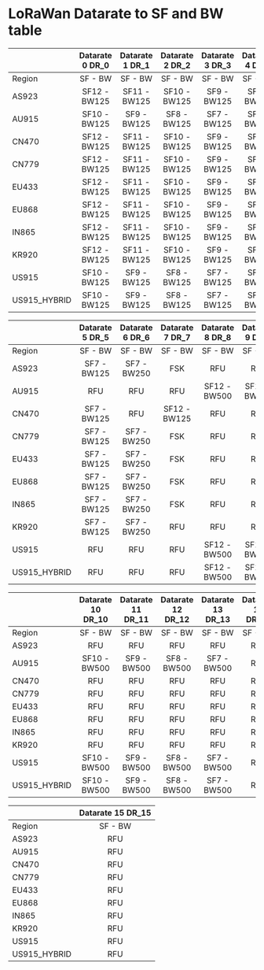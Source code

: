 # LoRaWan Datarate to SF and BW table
|               | Datarate 0 DR_0 | Datarate 1 DR_1 | Datarate 2 DR_2 | Datarate 3 DR_3 | Datarate 4 DR_4 |
| ------        | :-------------: | :-------------: | :-------------: | :-------------: | :-------------: |
| Region        | SF - BW         | SF - BW         | SF - BW         | SF - BW         | SF - BW         |
| AS923         | SF12 - BW125    | SF11 - BW125    | SF10 - BW125    | SF9  - BW125    | SF8  - BW125    |
| AU915         | SF10 - BW125    | SF9  - BW125    | SF8  - BW125    | SF7  - BW125    | SF8  - BW500    |
| CN470         | SF12 - BW125    | SF11 - BW125    | SF10 - BW125    | SF9  - BW125    | SF8  - BW125    |
| CN779         | SF12 - BW125    | SF11 - BW125    | SF10 - BW125    | SF9  - BW125    | SF8  - BW125    |
| EU433         | SF12 - BW125    | SF11 - BW125    | SF10 - BW125    | SF9  - BW125    | SF8  - BW125    |
| EU868         | SF12 - BW125    | SF11 - BW125    | SF10 - BW125    | SF9  - BW125    | SF8  - BW125    |
| IN865         | SF12 - BW125    | SF11 - BW125    | SF10 - BW125    | SF9  - BW125    | SF8  - BW125    |
| KR920         | SF12 - BW125    | SF11 - BW125    | SF10 - BW125    | SF9  - BW125    | SF8  - BW125    |
| US915         | SF10 - BW125    | SF9  - BW125    | SF8  - BW125    | SF7  - BW125    | SF8  - BW500    |
| US915_HYBRID  | SF10 - BW125    | SF9  - BW125    | SF8  - BW125    | SF7  - BW125    | SF8  - BW500    |

|               | Datarate 5 DR_5 | Datarate 6 DR_6 | Datarate 7 DR_7 | Datarate 8 DR_8 | Datarate 9 DR_9 |
| ------        | :-------------: | :-------------: | :-------------: | :-------------: | :-------------: |
| Region        | SF - BW         | SF - BW         | SF - BW         | SF - BW         | SF - BW         |
| AS923         | SF7  - BW125    | SF7  - BW250    | FSK             | RFU             | RFU             |
| AU915         | RFU             | RFU             | RFU             | SF12 - BW500    | SF11 - BW500    |
| CN470         | SF7  - BW125    | RFU             | SF12 - BW125    | RFU             | RFU             |
| CN779         | SF7  - BW125    | SF7  - BW250    | FSK             | RFU             | RFU             |
| EU433         | SF7  - BW125    | SF7  - BW250    | FSK             | RFU             | RFU             |
| EU868         | SF7  - BW125    | SF7  - BW250    | FSK             | RFU             | RFU             |
| IN865         | SF7  - BW125    | SF7  - BW250    | FSK             | RFU             | RFU             |
| KR920         | SF7  - BW125    | SF7  - BW250    | RFU             | RFU             | RFU             |
| US915         | RFU             | RFU             | RFU             | SF12 - BW500    | SF11 - BW500    |
| US915_HYBRID  | RFU             | RFU             | RFU             | SF12 - BW500    | SF11 - BW500    |

|               | Datarate 10 DR_10 | Datarate 11 DR_11 | Datarate 12 DR_12 | Datarate 13 DR_13 | Datarate 14 DR_14 |
| ------        | :-------------: | :-------------: | :-------------: | :-------------: | :-------------: |
| Region        | SF - BW         | SF - BW         | SF - BW         | SF - BW         | SF - BW         |
| AS923         | RFU             | RFU             | RFU             | RFU             | RFU             |
| AU915         | SF10 - BW500    | SF9  - BW500    | SF8  - BW500    | SF7  - BW500    | RFU             |
| CN470         | RFU             | RFU             | RFU             | RFU             | RFU             |
| CN779         | RFU             | RFU             | RFU             | RFU             | RFU             |
| EU433         | RFU             | RFU             | RFU             | RFU             | RFU             |
| EU868         | RFU             | RFU             | RFU             | RFU             | RFU             |
| IN865         | RFU             | RFU             | RFU             | RFU             | RFU             |
| KR920         | RFU             | RFU             | RFU             | RFU             | RFU             |
| US915         | SF10 - BW500    | SF9  - BW500    | SF8  - BW500    | SF7  - BW500    | RFU             |
| US915_HYBRID  | SF10 - BW500    | SF9  - BW500    | SF8  - BW500    | SF7  - BW500    | RFU             |

|               | Datarate 15 DR_15 |
| ------        | :-------------: |
| Region        | SF - BW         |
| AS923         | RFU             |
| AU915         | RFU             |
| CN470         | RFU             |
| CN779         | RFU             |
| EU433         | RFU             |
| EU868         | RFU             |
| IN865         | RFU             |
| KR920         | RFU             |
| US915         | RFU             |
| US915_HYBRID  | RFU             |
